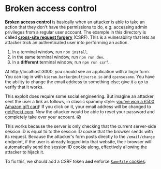 # Broken access control

[**Broken access control**](https://owasp.org/Top10/A01_2021-Broken_Access_Control/) is basically when an attacker is able to take an action that they don't have the permissions to do, e.g. accessing admin privileges from a regular user account. The example in this directory is called [**cross-site request forgery**](https://portswigger.net/web-security/csrf) (CSRF). This is a vulnerability that lets an attacker trick an authenticated user into performing an action.

1. In a terminal window, run `npm install`.
2. In the same terminal window, run `npm run dev`.
3. In a **different** terminal window, run `npm run csrf`.

At http://localhost:3000, you should see an application with a login form. You can log in with `kieran.barker@multiverse.io` and `opensesame`. You have the ability to change the email address to something else; give it a go to verify that it works.

This exploit does require some social engineering. But imagine an attacker sent the user a link as follows, in classic spammy style: [you've won a £500 Amazon gift card](http://localhost:3001)! If you click on it, your email address will be changed to get@rekt.com. Now the attacker would be able to reset your password and completely take over your account. 😱

This works because the server is only checking that the current server-side session ID is equal to to the session ID cookie that the browser sends with its request. Because the attacker's form posts directly to the `/email/change` endpoint, if the user is already logged into that website, their browser will automatically send the session ID cookie along, effectively allowing the attacker to hijack it.

To fix this, we should add a CSRF token **and** enforce [`SameSite` cookies](https://developer.mozilla.org/en-US/docs/Web/HTTP/Headers/Set-Cookie/SameSite).
